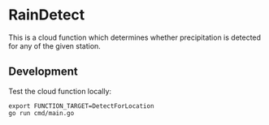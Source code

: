 # RainDetect

This is a cloud function which determines whether precipitation is detected for any of the given station.

## Development

Test the cloud function locally:
````
export FUNCTION_TARGET=DetectForLocation
go run cmd/main.go
````